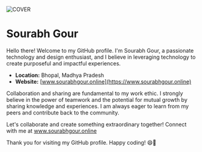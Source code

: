 
![COVER](https://github.com/user-attachments/assets/c2e76e43-25a3-4a5f-a17d-611d8c4b6d43)




# Sourabh Gour

Hello there! Welcome to my GitHub profile. I'm Sourabh Gour, a passionate technology and design enthusiast, and I believe in leveraging technology to create purposeful and impactful experiences. 

- **Location:** Bhopal, Madhya Pradesh
- **Website:** [www.sourabhgour.online](https://www.sourabhgour.online)

Collaboration and sharing are fundamental to my work ethic. I strongly believe in the power of teamwork and the potential for mutual growth by sharing knowledge and experiences. I am always eager to learn from my peers and contribute back to the community.

Let's collaborate and create something extraordinary together! Connect with me at www.sourabhgour.online

Thank you for visiting my GitHub profile. Happy coding! 😄🚀
